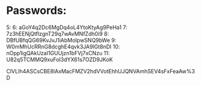 # Passwords:


5: 
6: aGoY4q2Dc6MgDq4oL4YtoKtyAg9PeHa1
7: 7z3hEENjQtflzgnT29q7wAvMNfZdh0i9
8: DBfUBfqQG69KvJvJ1iAbMoIpwSNQ9bWe
9: W0mMhUcRRnG8dcghE4qvk3JA9lGt8nDl
10: nOpp1igQAkUzaI1GUUjzn1bFVj7xCNzu
11: U82q5TCMMQ9xuFoI3dYX61s7OZD9JKoK

ClVLIh4ASCsCBE8lAxMacFMZV2hdVVotEhhUJQNVAmhSEV4sFxFeaAw%3D